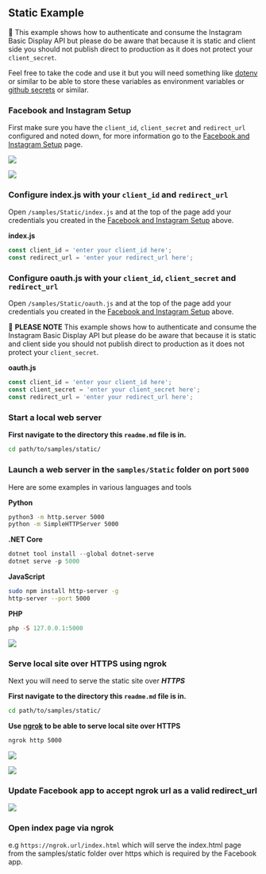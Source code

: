 ## Static Example

🚨 This example shows how to authenticate and consume the Instagram Basic Display API but please do be aware that because it is static and client side you should not publish direct to production as it does not protect your `client_secret`.

Feel free to take the code and use it but you will need something like [dotenv](https://www.npmjs.com/package/dotenv) or similar to be able to store these variables as environment variables or [github secrets](https://help.github.com/en/actions/configuring-and-managing-workflows/creating-and-storing-encrypted-secrets#using-encrypted-secrets-in-a-workflow) or similar.

### Facebook and Instagram Setup

First make sure you have the `client_id`, `client_secret` and `redirect_url` configured and noted down, for more information go to the [Facebook and Instagram Setup](../../docs/facebook-and-instagram-setup.md#facebook-and-instagram-setup) page.

![](https://i.imgur.com/JN2fppT.png)

![](https://i.imgur.com/bhJybs4.png)

### Configure index.js with your `client_id` and `redirect_url`

Open `/samples/Static/index.js` and at the top of the page add your credentials you created in the [Facebook and Instagram Setup](#facebook-and-instagram-setup) above.

**index.js**

```javascript
const client_id = 'enter your client_id here';
const redirect_url = 'enter your redirect_url here';
```

### Configure oauth.js with your `client_id`, `client_secret` and `redirect_url`

Open `/samples/Static/oauth.js` and at the top of the page add your credentials you created in the [Facebook and Instagram Setup](#facebook-and-instagram-setup) above.

🚨 **PLEASE NOTE** This example shows how to authenticate and consume the Instagram Basic Display API but please do be aware that because it is static and client side you should not publish direct to production as it does not protect your `client_secret`.

**oauth.js**

```javascript
const client_id = 'enter your client_id here';
const client_secret = 'enter your client_secret here';
const redirect_url = 'enter your redirect_url here';
```

### Start a local web server

**First navigate to the directory this `readme.md` file is in.**

```bash
cd path/to/samples/static/
```

### Launch a web server in the `samples/Static` folder on port `5000`

Here are some examples in various languages and tools

**Python**

```bash
python3 -m http.server 5000
python -m SimpleHTTPServer 5000
```

**.NET Core**

```powershell
dotnet tool install --global dotnet-serve
dotnet serve -p 5000
```

**JavaScript**

```bash
sudo npm install http-server -g
http-server --port 5000
```

**PHP**

```php
php -S 127.0.0.1:5000
```

![](https://i.imgur.com/apkhDFl.png)

### Serve local site over HTTPS using ngrok

Next you will need to serve the static site over ***HTTPS***

**First navigate to the directory this `readme.md` file is in.**

```bash
cd path/to/samples/static/
```

**Use [ngrok](https://dashboard.ngrok.com/get-started) to be able to serve local site over HTTPS**

```bash
ngrok http 5000
```

![](https://i.imgur.com/k29dNZR.png)

![](https://i.imgur.com/RfFxwwe.png)

### Update Facebook app to accept ngrok url as a valid redirect_url

![](https://i.imgur.com/bhJybs4.png)

### Open index page via ngrok

e.g `https://ngrok.url/index.html` which will serve the index.html page from the samples/static folder over https which is required by the Facebook app.
